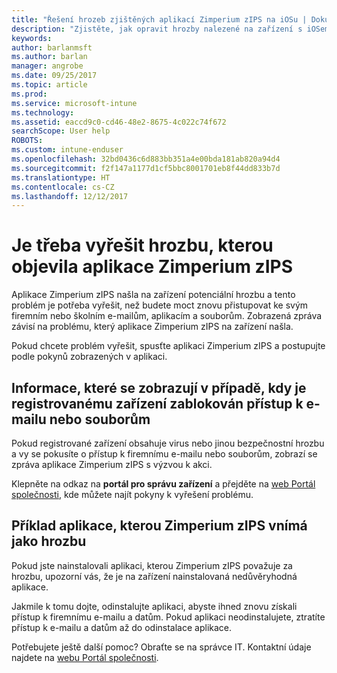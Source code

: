```yaml
---
title: "Řešení hrozeb zjištěných aplikací Zimperium zIPS na iOSu | Dokumentace Microsoftu"
description: "Zjistěte, jak opravit hrozby nalezené na zařízení s iOSem."
keywords: 
author: barlanmsft
ms.author: barlan
manager: angrobe
ms.date: 09/25/2017
ms.topic: article
ms.prod: 
ms.service: microsoft-intune
ms.technology: 
ms.assetid: eaccd9c0-cd46-48e2-8675-4c022c74f672
searchScope: User help
ROBOTS: 
ms.custom: intune-enduser
ms.openlocfilehash: 32bd0436c6d883bb351a4e00bda181ab820a94d4
ms.sourcegitcommit: f2f147a1177d1cf5bbc8001701eb8f44dd833b7d
ms.translationtype: HT
ms.contentlocale: cs-CZ
ms.lasthandoff: 12/12/2017
---
```

# <a name="you-need-to-resolve-a-threat-found-by-zimperium-zips"></a>Je třeba vyřešit hrozbu, kterou objevila aplikace Zimperium zIPS

Aplikace Zimperium zIPS našla na zařízení potenciální hrozbu a tento problém je potřeba vyřešit, než budete moct znovu přistupovat ke svým firemním nebo školním e-mailům, aplikacím a souborům. Zobrazená zpráva závisí na problému, který aplikace Zimperium zIPS na zařízení našla.

Pokud chcete problém vyřešit, spusťte aplikaci Zimperium zIPS a postupujte podle pokynů zobrazených v aplikaci.

## <a name="what-you-might-see-if-your-enrolled-device-is-blocked-from-accessing-email-or-files"></a>Informace, které se zobrazují v případě, kdy je registrovanému zařízení zablokován přístup k e-mailu nebo souborům

Pokud registrované zařízení obsahuje virus nebo jinou bezpečnostní hrozbu a vy se pokusíte o přístup k firemnímu e-mailu nebo souborům, zobrazí se zpráva aplikace Zimperium zIPS s výzvou k akci.

Klepněte na odkaz na **portál pro správu zařízení** a přejděte na [web Portál společnosti](https://portal.manage.microsoft.com#HelpDeskDialog), kde můžete najít pokyny k vyřešení problému.

## <a name="example-of-an-app-that-zimperium-zips-sees-as-a-threat"></a>Příklad aplikace, kterou Zimperium zIPS vnímá jako hrozbu

Pokud jste nainstalovali aplikaci, kterou Zimperium zIPS považuje za hrozbu, upozorní vás, že je na zařízení nainstalovaná nedůvěryhodná aplikace.

Jakmile k tomu dojte, odinstalujte aplikaci, abyste ihned znovu získali přístup k firemnímu e-mailu a datům. Pokud aplikaci neodinstalujete, ztratíte přístup k e-mailu a datům až do odinstalace aplikace.

Potřebujete ještě další pomoc? Obraťte se na správce IT. Kontaktní údaje najdete na [webu Portál společnosti](https://portal.manage.microsoft.com#HelpDeskDialog).
